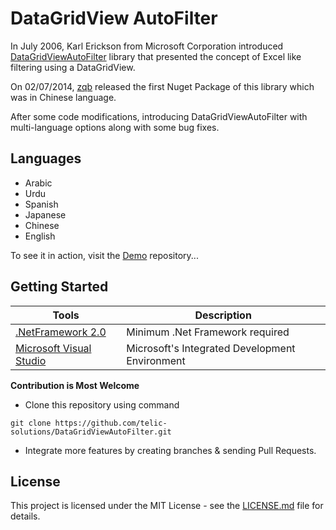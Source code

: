 # DataGridView AutoFilter 


In July 2006, Karl Erickson from Microsoft Corporation introduced  [DataGridViewAutoFilter] library that presented the concept of Excel like filtering using a DataGridView.

On 02/07/2014,  [zqb] released the first Nuget Package of this library which was in Chinese language.

After some code modifications, introducing DataGridViewAutoFilter with multi-language options along with some bug fixes.

## Languages
- Arabic
- Urdu
- Spanish 
- Japanese
- Chinese
- English

To see it in action, visit the [Demo] repository...

## Getting Started

| Tools                                                                              | Description                                    |
|------------------------------------------------------------------------------------|------------------------------------------------|
| [.NetFramework 2.0](https://www.microsoft.com/en-pk/download/details.aspx?id=1639) | Minimum .Net Framework required                |
| [Microsoft Visual Studio](https://visualstudio.microsoft.com/downloads/)           | Microsoft's Integrated Development Environment |

**Contribution is Most Welcome** 

- Clone this repository using command 

 `git clone https://github.com/telic-solutions/DataGridViewAutoFilter.git`

- Integrate more features by creating branches & sending Pull Requests.

## License

This project is licensed under the MIT License - see the [LICENSE.md](LICENSE.md) file for details.

 [DataGridViewAutoFilter]:https://docs.microsoft.com/en-us/previous-versions/dotnet/articles/aa480727(v=msdn.10)?redirectedfrom=MSDN

 [zqb]: https://www.nuget.org/packages/DataGridViewAutoFilter/
 
 [Demo]: https://github.com/telic-solutions/DataGridViewAutoFilterDemo.git
 